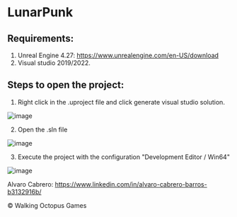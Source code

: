 # LunarPunk
## Requirements:
1. Unreal Engine 4.27: https://www.unrealengine.com/en-US/download
2. Visual studio 2019/2022.

## Steps to open the project:
1. Right click in the .uproject file and click generate visual studio solution.
   
  ![image](https://github.com/alvarocabrero/LunarPunk/assets/25354672/0146b2a1-3229-4a59-9c9a-005f08874efb)
  
2. Open the .sln file
   
 ![image](https://github.com/alvarocabrero/LunarPunk/assets/25354672/2d18ba6b-c2ac-4b11-a506-52d3e5fcea67)

3. Execute the project with the configuration "Development Editor / Win64" 

 ![image](https://github.com/alvarocabrero/LunarPunk/assets/25354672/103df453-a01b-4455-b438-6b5c9c7e80e2)


Alvaro Cabrero: https://www.linkedin.com/in/alvaro-cabrero-barros-b3132916b/

© Walking Octopus Games


